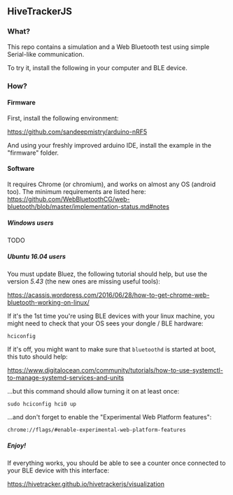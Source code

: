 ## HiveTrackerJS

### What?

This repo contains a simulation and a Web Bluetooth test using simple Serial-like communication.

To try it, install the following in your computer and BLE device.


### How?

#### Firmware

First, install the following environment:

https://github.com/sandeepmistry/arduino-nRF5

And using your freshly improved arduino IDE, install the example in the "firmware" folder.



#### Software

It requires Chrome (or chromium), and works on almost any OS (android too).
The minimum requirements are listed here:
https://github.com/WebBluetoothCG/web-bluetooth/blob/master/implementation-status.md#notes

##### Windows users

TODO


##### Ubuntu 16.04 users

You must update Bluez, the following tutorial should help, but use the version *5.43* (the new ones are missing useful tools):

https://acassis.wordpress.com/2016/06/28/how-to-get-chrome-web-bluetooth-working-on-linux/

If it's the 1st time you're using BLE devices with your linux machine, you might need to check that your OS sees your dongle / BLE hardware:

    hciconfig

If it's off, you might want to make sure that `bluetoothd` is started at boot, this tuto should help:

https://www.digitalocean.com/community/tutorials/how-to-use-systemctl-to-manage-systemd-services-and-units

...but this command should allow turning it on at least once:

    sudo hciconfig hci0 up



...and don't forget to enable the "Experimental Web Platform features":

    chrome://flags/#enable-experimental-web-platform-features


##### Enjoy!

If everything works, you should be able to see a counter once connected to your BLE device with this interface:

https://hivetracker.github.io/hivetrackerjs/visualization

